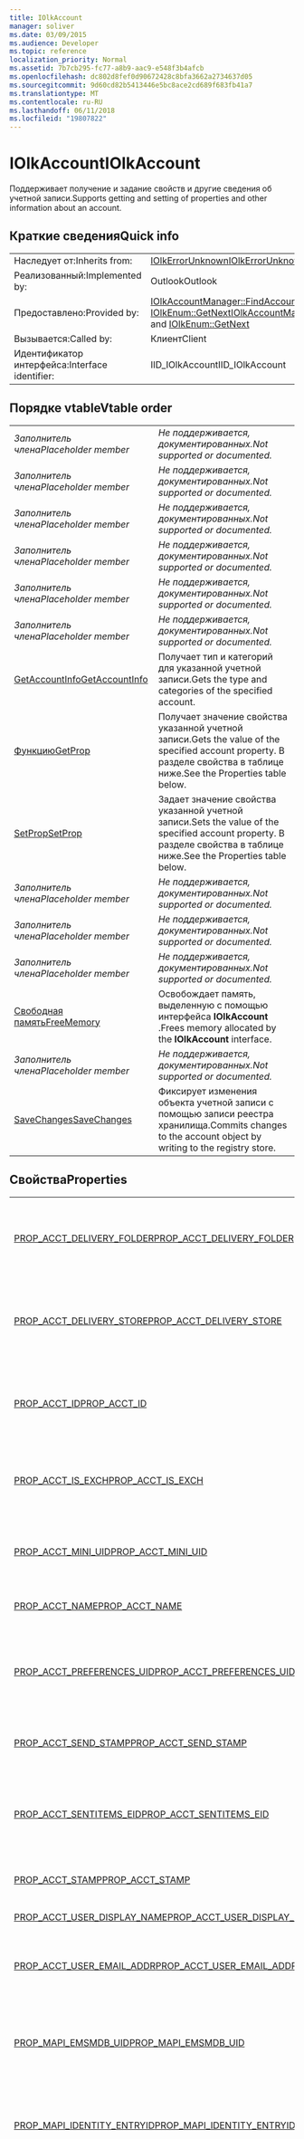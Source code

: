 ```yaml
---
title: IOlkAccount
manager: soliver
ms.date: 03/09/2015
ms.audience: Developer
ms.topic: reference
localization_priority: Normal
ms.assetid: 7b7cb295-fc77-a8b9-aac9-e548f3b4afcb
ms.openlocfilehash: dc802d8fef0d90672428c8bfa3662a2734637d05
ms.sourcegitcommit: 9d60cd82b5413446e5bc8ace2cd689f683fb41a7
ms.translationtype: MT
ms.contentlocale: ru-RU
ms.lasthandoff: 06/11/2018
ms.locfileid: "19807822"
---
```

# <a name="iolkaccount"></a><span data-ttu-id="c0d7b-102">IOlkAccount</span><span class="sxs-lookup"><span data-stu-id="c0d7b-102">IOlkAccount</span></span>

<span data-ttu-id="c0d7b-103">Поддерживает получение и задание свойств и другие сведения об учетной записи.</span><span class="sxs-lookup"><span data-stu-id="c0d7b-103">Supports getting and setting of properties and other information about an account.</span></span>
  
## <a name="quick-info"></a><span data-ttu-id="c0d7b-104">Краткие сведения</span><span class="sxs-lookup"><span data-stu-id="c0d7b-104">Quick info</span></span>

|||
|:-----|:-----|
|<span data-ttu-id="c0d7b-105">Наследует от:</span><span class="sxs-lookup"><span data-stu-id="c0d7b-105">Inherits from:</span></span>  <br/> |[<span data-ttu-id="c0d7b-106">IOlkErrorUnknown</span><span class="sxs-lookup"><span data-stu-id="c0d7b-106">IOlkErrorUnknown</span></span>](iolkerrorunknown.md) <br/> |
|<span data-ttu-id="c0d7b-107">Реализованный:</span><span class="sxs-lookup"><span data-stu-id="c0d7b-107">Implemented by:</span></span>  <br/> |<span data-ttu-id="c0d7b-108">Outlook</span><span class="sxs-lookup"><span data-stu-id="c0d7b-108">Outlook</span></span>  <br/> |
|<span data-ttu-id="c0d7b-109">Предоставлено:</span><span class="sxs-lookup"><span data-stu-id="c0d7b-109">Provided by:</span></span>  <br/> |<span data-ttu-id="c0d7b-110">[IOlkAccountManager::FindAccount](iolkaccountmanager-findaccount.md) и [IOlkEnum::GetNext](iolkenum-getnext.md)</span><span class="sxs-lookup"><span data-stu-id="c0d7b-110">[IOlkAccountManager::FindAccount](iolkaccountmanager-findaccount.md) and [IOlkEnum::GetNext](iolkenum-getnext.md)</span></span> <br/> |
|<span data-ttu-id="c0d7b-111">Вызывается:</span><span class="sxs-lookup"><span data-stu-id="c0d7b-111">Called by:</span></span>  <br/> |<span data-ttu-id="c0d7b-112">Клиент</span><span class="sxs-lookup"><span data-stu-id="c0d7b-112">Client</span></span>  <br/> |
|<span data-ttu-id="c0d7b-113">Идентификатор интерфейса:</span><span class="sxs-lookup"><span data-stu-id="c0d7b-113">Interface identifier:</span></span>  <br/> |<span data-ttu-id="c0d7b-114">IID_IOlkAccount</span><span class="sxs-lookup"><span data-stu-id="c0d7b-114">IID_IOlkAccount</span></span>  <br/> |
   
## <a name="vtable-order"></a><span data-ttu-id="c0d7b-115">Порядке vtable</span><span class="sxs-lookup"><span data-stu-id="c0d7b-115">Vtable order</span></span>

|||
|:-----|:-----|
| <span data-ttu-id="c0d7b-116">*Заполнитель члена*</span><span class="sxs-lookup"><span data-stu-id="c0d7b-116">*Placeholder member*</span></span>  <br/> | <span data-ttu-id="c0d7b-117">*Не поддерживается, документированных.*</span><span class="sxs-lookup"><span data-stu-id="c0d7b-117">*Not supported or documented.*</span></span>  <br/> |
| <span data-ttu-id="c0d7b-118">*Заполнитель члена*</span><span class="sxs-lookup"><span data-stu-id="c0d7b-118">*Placeholder member*</span></span>  <br/> | <span data-ttu-id="c0d7b-119">*Не поддерживается, документированных.*</span><span class="sxs-lookup"><span data-stu-id="c0d7b-119">*Not supported or documented.*</span></span>  <br/> |
| <span data-ttu-id="c0d7b-120">*Заполнитель члена*</span><span class="sxs-lookup"><span data-stu-id="c0d7b-120">*Placeholder member*</span></span>  <br/> | <span data-ttu-id="c0d7b-121">*Не поддерживается, документированных.*</span><span class="sxs-lookup"><span data-stu-id="c0d7b-121">*Not supported or documented.*</span></span>  <br/> |
| <span data-ttu-id="c0d7b-122">*Заполнитель члена*</span><span class="sxs-lookup"><span data-stu-id="c0d7b-122">*Placeholder member*</span></span>  <br/> | <span data-ttu-id="c0d7b-123">*Не поддерживается, документированных.*</span><span class="sxs-lookup"><span data-stu-id="c0d7b-123">*Not supported or documented.*</span></span>  <br/> |
| <span data-ttu-id="c0d7b-124">*Заполнитель члена*</span><span class="sxs-lookup"><span data-stu-id="c0d7b-124">*Placeholder member*</span></span>  <br/> | <span data-ttu-id="c0d7b-125">*Не поддерживается, документированных.*</span><span class="sxs-lookup"><span data-stu-id="c0d7b-125">*Not supported or documented.*</span></span>  <br/> |
| <span data-ttu-id="c0d7b-126">*Заполнитель члена*</span><span class="sxs-lookup"><span data-stu-id="c0d7b-126">*Placeholder member*</span></span>  <br/> | <span data-ttu-id="c0d7b-127">*Не поддерживается, документированных.*</span><span class="sxs-lookup"><span data-stu-id="c0d7b-127">*Not supported or documented.*</span></span>  <br/> |
|[<span data-ttu-id="c0d7b-128">GetAccountInfo</span><span class="sxs-lookup"><span data-stu-id="c0d7b-128">GetAccountInfo</span></span>](iolkaccount-getaccountinfo.md) <br/> |<span data-ttu-id="c0d7b-129">Получает тип и категорий для указанной учетной записи.</span><span class="sxs-lookup"><span data-stu-id="c0d7b-129">Gets the type and categories of the specified account.</span></span>  <br/> |
|[<span data-ttu-id="c0d7b-130">Функцию</span><span class="sxs-lookup"><span data-stu-id="c0d7b-130">GetProp</span></span>](iolkaccount-getprop.md) <br/> |<span data-ttu-id="c0d7b-131">Получает значение свойства указанной учетной записи.</span><span class="sxs-lookup"><span data-stu-id="c0d7b-131">Gets the value of the specified account property.</span></span> <span data-ttu-id="c0d7b-132">В разделе свойства в таблице ниже.</span><span class="sxs-lookup"><span data-stu-id="c0d7b-132">See the Properties table below.</span></span>  <br/> |
|[<span data-ttu-id="c0d7b-133">SetProp</span><span class="sxs-lookup"><span data-stu-id="c0d7b-133">SetProp</span></span>](iolkaccount-setprop.md) <br/> |<span data-ttu-id="c0d7b-134">Задает значение свойства указанной учетной записи.</span><span class="sxs-lookup"><span data-stu-id="c0d7b-134">Sets the value of the specified account property.</span></span> <span data-ttu-id="c0d7b-135">В разделе свойства в таблице ниже.</span><span class="sxs-lookup"><span data-stu-id="c0d7b-135">See the Properties table below.</span></span>  <br/> |
| <span data-ttu-id="c0d7b-136">*Заполнитель члена*</span><span class="sxs-lookup"><span data-stu-id="c0d7b-136">*Placeholder member*</span></span>  <br/> | <span data-ttu-id="c0d7b-137">*Не поддерживается, документированных.*</span><span class="sxs-lookup"><span data-stu-id="c0d7b-137">*Not supported or documented.*</span></span>  <br/> |
| <span data-ttu-id="c0d7b-138">*Заполнитель члена*</span><span class="sxs-lookup"><span data-stu-id="c0d7b-138">*Placeholder member*</span></span>  <br/> | <span data-ttu-id="c0d7b-139">*Не поддерживается, документированных.*</span><span class="sxs-lookup"><span data-stu-id="c0d7b-139">*Not supported or documented.*</span></span>  <br/> |
| <span data-ttu-id="c0d7b-140">*Заполнитель члена*</span><span class="sxs-lookup"><span data-stu-id="c0d7b-140">*Placeholder member*</span></span>  <br/> | <span data-ttu-id="c0d7b-141">*Не поддерживается, документированных.*</span><span class="sxs-lookup"><span data-stu-id="c0d7b-141">*Not supported or documented.*</span></span>  <br/> |
|[<span data-ttu-id="c0d7b-142">Свободная память</span><span class="sxs-lookup"><span data-stu-id="c0d7b-142">FreeMemory</span></span>](iolkaccount-freememory.md) <br/> |<span data-ttu-id="c0d7b-143">Освобождает память, выделенную с помощью интерфейса **IOlkAccount** .</span><span class="sxs-lookup"><span data-stu-id="c0d7b-143">Frees memory allocated by the **IOlkAccount** interface.</span></span>  <br/> |
| <span data-ttu-id="c0d7b-144">*Заполнитель члена*</span><span class="sxs-lookup"><span data-stu-id="c0d7b-144">*Placeholder member*</span></span>  <br/> | <span data-ttu-id="c0d7b-145">*Не поддерживается, документированных.*</span><span class="sxs-lookup"><span data-stu-id="c0d7b-145">*Not supported or documented.*</span></span>  <br/> |
|[<span data-ttu-id="c0d7b-146">SaveChanges</span><span class="sxs-lookup"><span data-stu-id="c0d7b-146">SaveChanges</span></span>](iolkaccount-savechanges.md) <br/> |<span data-ttu-id="c0d7b-147">Фиксирует изменения объекта учетной записи с помощью записи реестра хранилища.</span><span class="sxs-lookup"><span data-stu-id="c0d7b-147">Commits changes to the account object by writing to the registry store.</span></span>  <br/> |
   
## <a name="properties"></a><span data-ttu-id="c0d7b-148">Свойства</span><span class="sxs-lookup"><span data-stu-id="c0d7b-148">Properties</span></span>

|||
|:-----|:-----|
|[<span data-ttu-id="c0d7b-149">PROP_ACCT_DELIVERY_FOLDER</span><span class="sxs-lookup"><span data-stu-id="c0d7b-149">PROP_ACCT_DELIVERY_FOLDER</span></span>](prop_acct_delivery_folder.md) <br/> |<span data-ttu-id="c0d7b-150">Представляет идентификатор записи папки доставки по умолчанию для учетной записи.</span><span class="sxs-lookup"><span data-stu-id="c0d7b-150">Represents the Entry ID of the default delivery folder for the account.</span></span>  <br/> |
|[<span data-ttu-id="c0d7b-151">PROP_ACCT_DELIVERY_STORE</span><span class="sxs-lookup"><span data-stu-id="c0d7b-151">PROP_ACCT_DELIVERY_STORE</span></span>](prop_acct_delivery_store.md) <br/> |<span data-ttu-id="c0d7b-152">Представляет идентификатор записи хранилища доставки по умолчанию для учетной записи.</span><span class="sxs-lookup"><span data-stu-id="c0d7b-152">Represents the Entry ID of the default delivery store for the account.</span></span>  <br/> |
|[<span data-ttu-id="c0d7b-153">PROP_ACCT_ID</span><span class="sxs-lookup"><span data-stu-id="c0d7b-153">PROP_ACCT_ID</span></span>](prop_acct_id.md) <br/> |<span data-ttu-id="c0d7b-154">Возвращает идентификатор учетной записи в Outlook 2000 и более ранних версиях Outlook.</span><span class="sxs-lookup"><span data-stu-id="c0d7b-154">Returns the account identifier in Outlook 2000 and earlier versions of Outlook.</span></span>  <br/> |
|[<span data-ttu-id="c0d7b-155">PROP_ACCT_IS_EXCH</span><span class="sxs-lookup"><span data-stu-id="c0d7b-155">PROP_ACCT_IS_EXCH</span></span>](prop_acct_is_exch.md) <br/> |<span data-ttu-id="c0d7b-156">Значение true, если учетная запись является учетной записью Microsoft Exchange.</span><span class="sxs-lookup"><span data-stu-id="c0d7b-156">True if the account is a Microsoft Exchange account.</span></span>  <br/> |
|[<span data-ttu-id="c0d7b-157">PROP_ACCT_MINI_UID</span><span class="sxs-lookup"><span data-stu-id="c0d7b-157">PROP_ACCT_MINI_UID</span></span>](prop_acct_mini_uid.md) <br/> |<span data-ttu-id="c0d7b-158">Возвращает идентификатор учетной записи в версиях Outlook, начиная с Outlook 2002.</span><span class="sxs-lookup"><span data-stu-id="c0d7b-158">Returns the account identifier in versions of Outlook since Outlook 2002.</span></span>  <br/> |
|[<span data-ttu-id="c0d7b-159">PROP_ACCT_NAME</span><span class="sxs-lookup"><span data-stu-id="c0d7b-159">PROP_ACCT_NAME</span></span>](prop_acct_name.md) <br/> |<span data-ttu-id="c0d7b-160">Возвращает имя учетной записи.</span><span class="sxs-lookup"><span data-stu-id="c0d7b-160">Returns the account name.</span></span>  <br/> |
|[<span data-ttu-id="c0d7b-161">PROP_ACCT_PREFERENCES_UID</span><span class="sxs-lookup"><span data-stu-id="c0d7b-161">PROP_ACCT_PREFERENCES_UID</span></span>](prop_acct_preferences_uid.md) <br/> |<span data-ttu-id="c0d7b-162">Получает уникальный идентификатор (UID) для раздела профиля, в которой хранятся параметры учетной записи.</span><span class="sxs-lookup"><span data-stu-id="c0d7b-162">Retrieves the unique identifier (UID) for the profile section that stores the account preferences.</span></span>  <br/> |
|[<span data-ttu-id="c0d7b-163">PROP_ACCT_SEND_STAMP</span><span class="sxs-lookup"><span data-stu-id="c0d7b-163">PROP_ACCT_SEND_STAMP</span></span>](prop_acct_send_stamp.md) <br/> |<span data-ttu-id="c0d7b-164">Возвращает отметку учетной записи «отправить».</span><span class="sxs-lookup"><span data-stu-id="c0d7b-164">Returns the account "send" stamp.</span></span>  <br/> |
|[<span data-ttu-id="c0d7b-165">PROP_ACCT_SENTITEMS_EID</span><span class="sxs-lookup"><span data-stu-id="c0d7b-165">PROP_ACCT_SENTITEMS_EID</span></span>](prop_acct_sentitems_eid.md) <br/> |<span data-ttu-id="c0d7b-166">Представляет идентификатор записи папки по умолчанию для отправленных элементов для учетной записи.</span><span class="sxs-lookup"><span data-stu-id="c0d7b-166">Represents the Entry ID of the default folder for sent items for the account.</span></span>  <br/> |
|[<span data-ttu-id="c0d7b-167">PROP_ACCT_STAMP</span><span class="sxs-lookup"><span data-stu-id="c0d7b-167">PROP_ACCT_STAMP</span></span>](prop_acct_stamp.md) <br/> |<span data-ttu-id="c0d7b-168">Возвращает штамп учетной записи.</span><span class="sxs-lookup"><span data-stu-id="c0d7b-168">Returns the account stamp.</span></span>  <br/> |
|[<span data-ttu-id="c0d7b-169">PROP_ACCT_USER_DISPLAY_NAME</span><span class="sxs-lookup"><span data-stu-id="c0d7b-169">PROP_ACCT_USER_DISPLAY_NAME</span></span>](prop_acct_user_display_name.md) <br/> |<span data-ttu-id="c0d7b-170">Возвращает отображаемое имя пользователя.</span><span class="sxs-lookup"><span data-stu-id="c0d7b-170">Returns the user display name.</span></span>  <br/> |
|[<span data-ttu-id="c0d7b-171">PROP_ACCT_USER_EMAIL_ADDR</span><span class="sxs-lookup"><span data-stu-id="c0d7b-171">PROP_ACCT_USER_EMAIL_ADDR</span></span>](prop_acct_user_email_addr.md) <br/> |<span data-ttu-id="c0d7b-172">Указывает адрес электронной почты для учетной записи.</span><span class="sxs-lookup"><span data-stu-id="c0d7b-172">Specifies the email address for the account.</span></span>  <br/> |
|[<span data-ttu-id="c0d7b-173">PROP_MAPI_EMSMDB_UID</span><span class="sxs-lookup"><span data-stu-id="c0d7b-173">PROP_MAPI_EMSMDB_UID</span></span>](prop_mapi_emsmdb_uid.md) <br/> |<span data-ttu-id="c0d7b-174">Представляет структуру [ACCT_BIN](acct_bin.md) , которая содержит уникальный идентификатор учетной записи Exchange.</span><span class="sxs-lookup"><span data-stu-id="c0d7b-174">Represents an [ACCT_BIN](acct_bin.md) structure that contains the UID of an Exchange account.</span></span>  <br/> |
|[<span data-ttu-id="c0d7b-175">PROP_MAPI_IDENTITY_ENTRYID</span><span class="sxs-lookup"><span data-stu-id="c0d7b-175">PROP_MAPI_IDENTITY_ENTRYID</span></span>](prop_mapi_identity_entryid.md) <br/> |<span data-ttu-id="c0d7b-176">Получает или задает идентификатор записи адресной книги для учетной записи.</span><span class="sxs-lookup"><span data-stu-id="c0d7b-176">Retrieves or sets the address book entry ID for the account.</span></span>  <br/> |
|[<span data-ttu-id="c0d7b-177">PROP_MAPI_TRANSPORT_FLAGS</span><span class="sxs-lookup"><span data-stu-id="c0d7b-177">PROP_MAPI_TRANSPORT_FLAGS</span></span>](prop_mapi_transport_flags.md) <br/> |<span data-ttu-id="c0d7b-178">Представляет параметры транспорта, которые использует Microsoft Outlook для определения необходимости синхронизации задач и отключить элементы пользовательского интерфейса (UI), которые учетной записи не поддерживаются.</span><span class="sxs-lookup"><span data-stu-id="c0d7b-178">Represents transport settings that Microsoft Outlook uses to determine the necessary synchronization tasks and to disable the user interface (UI) elements that the account does not support.</span></span>  <br/> |
   
## <a name="remarks"></a><span data-ttu-id="c0d7b-179">Замечания</span><span class="sxs-lookup"><span data-stu-id="c0d7b-179">Remarks</span></span>

<span data-ttu-id="c0d7b-180">Этот интерфейс возвращается **IOlkAccountManager::FindAccount** при поиске для учетной записи, которая поддерживает **IOlkAccount** и **IOlkEnum::GetNext** при получении следующего учетной записи в перечислитель.</span><span class="sxs-lookup"><span data-stu-id="c0d7b-180">This interface is returned by **IOlkAccountManager::FindAccount** when searching for an account that supports **IOlkAccount** and **IOlkEnum::GetNext** when getting the next account in an enumerator.</span></span> 
  
## <a name="see-also"></a><span data-ttu-id="c0d7b-181">См. также</span><span class="sxs-lookup"><span data-stu-id="c0d7b-181">See also</span></span>

- [<span data-ttu-id="c0d7b-182">About the Account Management API</span><span class="sxs-lookup"><span data-stu-id="c0d7b-182">About the Account Management API</span></span>](about-the-account-management-api.md)  
- [<span data-ttu-id="c0d7b-183">Constants (Account management API)</span><span class="sxs-lookup"><span data-stu-id="c0d7b-183">Constants (Account management API)</span></span>](constants-account-management-api.md)

